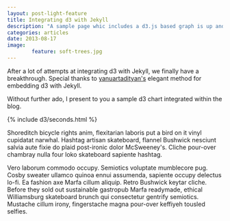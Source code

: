 ```yaml
---
layout: post-light-feature
title: Integrating d3 with Jekyll
description: "A sample page whic includes a d3.js based graph is up and running, although responsiveness still seems to be an issue"
categories: articles
date: 2013-08-17
image: 
        feature: soft-trees.jpg
---
```

After a lot of attempts at integrating d3 with Jekyll, we finally have a breakthrough.
Special thanks to [yanuartadityan's](https://github.com/yanuartadityan/yanuartadityan.github.io) elegant method for embedding d3 with Jekyll.

Without further ado, I present to you a sample d3 chart integrated within the blog.

{% include d3/seconds.html %}

Shoreditch bicycle rights anim, flexitarian laboris put a bird on it vinyl cupidatat narwhal. Hashtag artisan skateboard, flannel Bushwick nesciunt salvia aute fixie do plaid post-ironic dolor McSweeney's. Cliche pour-over chambray nulla four loko skateboard sapiente hashtag.

Vero laborum commodo occupy. Semiotics voluptate mumblecore pug. Cosby sweater ullamco quinoa ennui assumenda, sapiente occupy delectus lo-fi. Ea fashion axe Marfa cillum aliquip. Retro Bushwick keytar cliche. Before they sold out sustainable gastropub Marfa readymade, ethical Williamsburg skateboard brunch qui consectetur gentrify semiotics. Mustache cillum irony, fingerstache magna pour-over keffiyeh tousled selfies.


